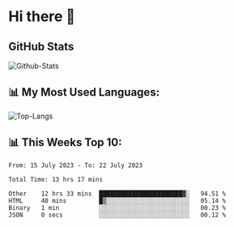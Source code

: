 # Hi there 👋

## GitHub Stats
![Github-Stats](https://github-readme-stats-sigma-five.vercel.app/api?username=ltorson&show_icons=true&theme=radical&count_private=true)

## 📊 My Most Used Languages:
![Top-Langs](https://github-readme-stats-sigma-five.vercel.app/api/top-langs/?username=LTorson&layout=compact&langs_count=10)

## 📊 This Weeks Top 10:
<!--START_SECTION:waka-->

```text
From: 15 July 2023 - To: 22 July 2023

Total Time: 13 hrs 17 mins

Other    12 hrs 33 mins  ███████████████████████▓░   94.51 %
HTML     40 mins         █▒░░░░░░░░░░░░░░░░░░░░░░░   05.14 %
Binary   1 min           ░░░░░░░░░░░░░░░░░░░░░░░░░   00.23 %
JSON     0 secs          ░░░░░░░░░░░░░░░░░░░░░░░░░   00.12 %
```

<!--END_SECTION:waka-->
